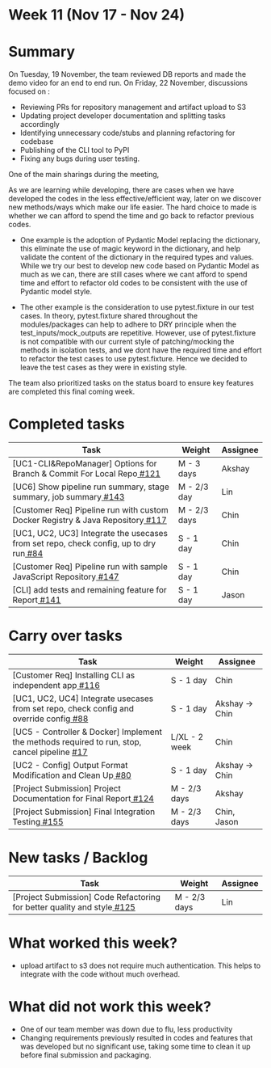 # Week 11 (Nov 17 - Nov 24)

# Summary

On Tuesday, 19 November, the team reviewed DB reports and made the demo video for an end to end run. 
On Friday, 22 November, discussions focused on :
- Reviewing PRs for repository management and artifact upload to S3 
- Updating project developer documentation and splitting tasks accordingly
- Identifying unnecessary code/stubs and planning refactoring for codebase
- Publishing of the CLI tool to PyPI
- Fixing any bugs during user testing. 

One of the main sharings during the meeting, 

As we are learning while developing, there are cases when we have developed the codes in the less effective/efficient way, later on we 
discover new methods/ways which make our life easier. The hard choice to made is whether we can afford to spend the time and go back to 
refactor previous codes. 

- One example is the adoption of Pydantic Model replacing the dictionary, this eliminate the use of magic keyword 
in the dictionary, and help validate the content of the dictionary in the required types and values. While we try our best to develop new code
based on Pydantic Model as much as we can, there are still cases where we cant afford to spend time and effort to refactor old codes to be consistent 
with the use of Pydantic model style. 

- The other example is the consideration to use pytest.fixture in our test cases. In theory, pytest.fixture shared throughout the modules/packages
can help to adhere to DRY principle when the test_inputs/mock_outputs are repetitive. However, use of pytest.fixture is not compatible with 
our current style of patching/mocking the methods in isolation tests, and we dont have the required time and effort to refactor the test cases
to use pytest.fixture. Hence we decided to leave the test cases as they were in existing style. 

The team also prioritized tasks on the status board to ensure key features are completed this final coming week.

# Completed tasks

| Task                                                                                                                          | Weight     | Assignee |
|-------------------------------------------------------------------------------------------------------------------------------|------------|----------|
| [UC1-CLI&RepoManager] Options for Branch & Commit For Local Repo[ #121](https://github.com/CS6510-SEA-F24/t4-cicd/issues/121) | M - 3 days | Akshay   |
| [UC6] Show pipeline run summary, stage summary, job summary[ #143](https://github.com/CS6510-SEA-F24/t4-cicd/issues/143)                             | M - 2/3 day   | Lin            |
| [Customer Req] Pipeline run with custom Docker Registry & Java Repository[ #117](https://github.com/CS6510-SEA-F24/t4-cicd/issues/117)               | M - 2/3 days  | Chin           |
| [UC1, UC2, UC3] Integrate the usecases from set repo, check config, up to dry run[ #84](https://github.com/CS6510-SEA-F24/t4-cicd/issues/84)         | S - 1 day     | Chin           |
| [Customer Req] Pipeline run with sample JavaScript Repository[ #147](https://github.com/CS6510-SEA-F24/t4-cicd/issues/147)         | S - 1 day     | Chin           |
| [CLI] add tests and remaining feature for Report[ #141](https://github.com/CS6510-SEA-F24/t4-cicd/issues/141)                                        | S - 1 day     | Jason          |

# Carry over tasks
| Task                                                                                                                                                 | Weight        | Assignee       |
|------------------------------------------------------------------------------------------------------------------------------------------------------|---------------|----------------|
| [Customer Req] Installing CLI as independent app[ #116](https://github.com/CS6510-SEA-F24/t4-cicd/issues/116)                                        | S - 1 day     | Chin           |
| [UC1, UC2, UC4] Integrate usecases from set repo, check config and override config[ #88](https://github.com/CS6510-SEA-F24/t4-cicd/issues/88)        | S - 1 day     | Akshay -> Chin |
| [UC5 - Controller & Docker] Implement the methods required to run, stop, cancel pipeline [ #17](https://github.com/CS6510-SEA-F24/t4-cicd/issues/17) | L/XL - 2 week | Chin           |
| [UC2 - Config] Output Format Modification and Clean Up[ #80](https://github.com/CS6510-SEA-F24/t4-cicd/issues/80)               | S - 1 day    | Akshay -> Chin |
| [Project Submission] Project Documentation for Final Report[ #124](https://github.com/CS6510-SEA-F24/t4-cicd/issues/124)                             | M - 2/3 days  | Akshay         |
| [Project Submission] Final Integration Testing[ #155](https://github.com/CS6510-SEA-F24/t4-cicd/issues/125)                     | M - 2/3 days | Chin, Jason    |


# New tasks / Backlog

| Task                                                                                                                            | Weight       | Assignee       |
|---------------------------------------------------------------------------------------------------------------------------------|--------------|----------------|
| [Project Submission] Code Refactoring for better quality and style[ #125](https://github.com/CS6510-SEA-F24/t4-cicd/issues/125) | M - 2/3 days | Lin            |

# What worked this week?
- upload artifact to s3 does not require much authentication. This helps to integrate with the code without much overhead.

# What did not work this week?
- One of our team member was down due to flu, less productivity
- Changing requirements previously resulted in codes and features that was developed but no significant use, taking some time to clean it up before final submission and packaging.

